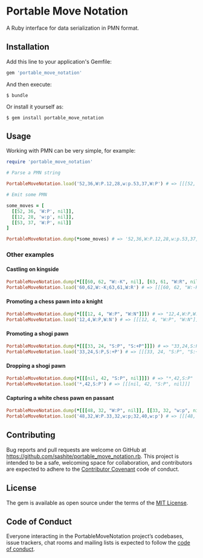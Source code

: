 # Portable Move Notation

A Ruby interface for data serialization in PMN format.

## Installation

Add this line to your application's Gemfile:

```ruby
gem 'portable_move_notation'
```

And then execute:

    $ bundle

Or install it yourself as:

    $ gem install portable_move_notation

## Usage

Working with PMN can be very simple, for example:

```ruby
require 'portable_move_notation'

# Parse a PMN string

PortableMoveNotation.load('52,36,W:P.12,28,w:p.53,37,W:P') # => [[[52, 36, "W:P", nil]], [[12, 28, "w:p", nil]], [[53, 37, "W:P", nil]]]

# Emit some PMN

some_moves = [
  [[52, 36, 'W:P', nil]],
  [[12, 28, 'w:p', nil]],
  [[53, 37, 'W:P', nil]]
]

PortableMoveNotation.dump(*some_moves) # => '52,36,W:P.12,28,w:p.53,37,W:P'
```

### Other examples

#### Castling on kingside

```ruby
PortableMoveNotation.dump(*[[[60, 62, "W:-K", nil], [63, 61, "W:R", nil]]]) # => "60,62,W:-K;63,61,W:R"
PortableMoveNotation.load('60,62,W:-K;63,61,W:R') # => [[[60, 62, "W:-K", nil], [63, 61, "W:R", nil]]]
```

#### Promoting a chess pawn into a knight

```ruby
PortableMoveNotation.dump(*[[[12, 4, "W:P", "W:N"]]]) # => "12,4,W:P,W:N"
PortableMoveNotation.load('12,4,W:P,W:N') # => [[[12, 4, "W:P", "W:N"]]]
```

#### Promoting a shogi pawn

```ruby
PortableMoveNotation.dump(*[[[33, 24, "S:P", "S:+P"]]]) # => "33,24,S:P,S:+P"
PortableMoveNotation.load('33,24,S:P,S:+P') # => [[[33, 24, "S:P", "S:+P"]]]
```

#### Dropping a shogi pawn

```ruby
PortableMoveNotation.dump(*[[[nil, 42, "S:P", nil]]]) # => "*,42,S:P"
PortableMoveNotation.load('*,42,S:P') # => [[[nil, 42, "S:P", nil]]]
```

#### Capturing a white chess pawn en passant

```ruby
PortableMoveNotation.dump(*[[[48, 32, "W:P", nil]], [[33, 32, "w:p", nil], [32, 40, "w:p", nil]]]) # => "48,32,W:P.33,32,w:p;32,40,w:p"
PortableMoveNotation.load('48,32,W:P.33,32,w:p;32,40,w:p') # => [[[48, 32, "W:P", nil]], [[33, 32, "w:p", nil], [32, 40, "w:p", nil]]]
```

## Contributing

Bug reports and pull requests are welcome on GitHub at https://github.com/sashite/portable_move_notation.rb. This project is intended to be a safe, welcoming space for collaboration, and contributors are expected to adhere to the [Contributor Covenant](http://contributor-covenant.org) code of conduct.

## License

The gem is available as open source under the terms of the [MIT License](https://opensource.org/licenses/MIT).

## Code of Conduct

Everyone interacting in the PortableMoveNotation project’s codebases, issue trackers, chat rooms and mailing lists is expected to follow the [code of conduct](https://github.com/sashite/portable_move_notation.rb/blob/master/CODE_OF_CONDUCT.md).
